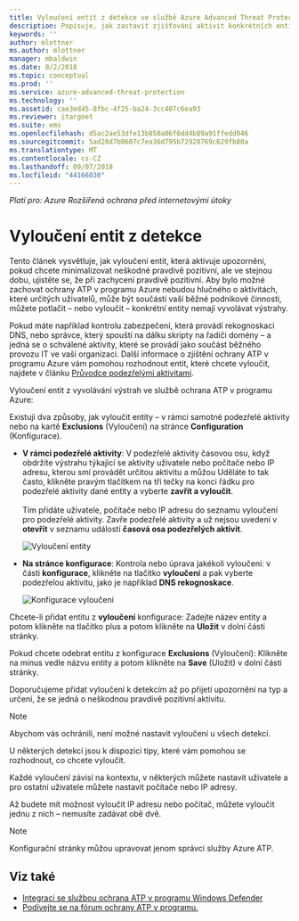 ```yaml
---
title: Vyloučení entit z detekce ve službě Azure Advanced Threat Protection | Dokumentace Microsoftu
description: Popisuje, jak zastavit zjišťování aktivit konkrétních entit jako podezřelých služby Azure ATP
keywords: ''
author: mlottner
ms.author: mlottner
manager: mbaldwin
ms.date: 8/2/2018
ms.topic: conceptual
ms.prod: ''
ms.service: azure-advanced-threat-protection
ms.technology: ''
ms.assetid: cae3ed45-8fbc-4f25-ba24-3cc407c6ea93
ms.reviewer: itargoet
ms.suite: ems
ms.openlocfilehash: d5ac2ae53dfe13b850a06f6dd4b89a91ffedd946
ms.sourcegitcommit: 5ad28d7b0607c7ea36d795b72928769c629fb80a
ms.translationtype: MT
ms.contentlocale: cs-CZ
ms.lasthandoff: 09/07/2018
ms.locfileid: "44166030"
---
```

*Platí pro: Azure Rozšířená ochrana před internetovými útoky*



# <a name="excluding-entities-from-detections"></a>Vyloučení entit z detekce
Tento článek vysvětluje, jak vyloučení entit, která aktivuje upozornění, pokud chcete minimalizovat neškodné pravdivě pozitivní, ale ve stejnou dobu, ujistěte se, že při zachycení pravdivě pozitivní. Aby bylo možné zachovat ochrany ATP v programu Azure nebudou hlučného o aktivitách, které určitých uživatelů, může být součástí vaší běžné podnikové činnosti, můžete potlačit – nebo vyloučit – konkrétní entity nemají vyvolávat výstrahy.

Pokud máte například kontrolu zabezpečení, která provádí rekognoskaci DNS, nebo správce, který spouští na dálku skripty na řadiči domény – a jedná se o schválené aktivity, které se provádí jako součást běžného provozu IT ve vaší organizaci. Další informace o zjištění ochrany ATP v programu Azure vám pomohou rozhodnout entit, které chcete vyloučit, najdete v článku [Průvodce podezřelými aktivitami](suspicious-activity-guide.md).

Vyloučení entit z vyvolávání výstrah ve službě ochrana ATP v programu Azure:

Existují dva způsoby, jak vyloučit entity – v rámci samotné podezřelé aktivity nebo na kartě **Exclusions** (Vyloučení) na stránce **Configuration** (Konfigurace).

- **V rámci podezřelé aktivity**: V podezřelé aktivity časovou osu, když obdržíte výstrahu týkající se aktivity uživatele nebo počítače nebo IP adresu, kterou smí provádět určitou aktivitu a můžou Uděláte to tak často, klikněte pravým tlačítkem na tři tečky na konci řádku pro podezřelé aktivity dané entity a vyberte **zavřít a vyloučit**. <br></br>Tím přidáte uživatele, počítače nebo IP adresu do seznamu vyloučení pro podezřelé aktivity. Zavře podezřelé aktivity a už nejsou uvedení v **otevřít** v seznamu událostí **časová osa podezřelých aktivit**.

    ![Vyloučení entity](./media/exclude-in-sa.png)

- **Na stránce konfigurace**: Kontrola nebo úprava jakékoli vyloučení: v části **konfigurace**, klikněte na tlačítko **vyloučení** a pak vyberte podezřelou aktivitu, jako je například **DNS rekognoskace**.

    ![Konfigurace vyloučení](./media/exclusions.png)

Chcete-li přidat entitu z **vyloučení** konfigurace: Zadejte název entity a potom klikněte na tlačítko plus a potom klikněte na **Uložit** v dolní části stránky.

Pokud chcete odebrat entitu z konfigurace **Exclusions** (Vyloučení): Klikněte na minus vedle názvu entity a potom klikněte na **Save** (Uložit) v dolní části stránky.

Doporučujeme přidat vyloučení k detekcím až po přijetí upozornění na typ a určení, že se jedná o neškodnou pravdivě pozitivní aktivitu. 

> [!NOTE]
> Abychom vás ochránili, není možné nastavit vyloučení u všech detekcí. 

U některých detekcí jsou k dispozici tipy, které vám pomohou se rozhodnout, co chcete vyloučit. 

Každé vyloučení závisí na kontextu, v některých můžete nastavit uživatele a pro ostatní uživatele můžete nastavit počítače nebo IP adresy. 

Až budete mít možnost vyloučit IP adresu nebo počítač, můžete vyloučit jednu z nich – nemusíte zadávat obě dvě.

> [!NOTE]
> Konfigurační stránky můžou upravovat jenom správci služby Azure ATP.


## <a name="see-also"></a>Viz také

- [Integraci se službou ochrana ATP v programu Windows Defender](integrate-wd-atp.md)
- [Podívejte se na fórum ochrany ATP v programu.](https://aka.ms/azureatpcommunity)
